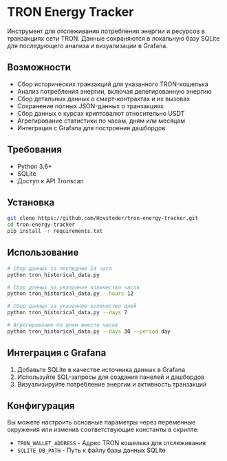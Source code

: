 # TRON Energy Tracker

Инструмент для отслеживания потребления энергии и ресурсов в транзакциях сети TRON. Данные сохраняются в локальную базу SQLite для последующего анализа и визуализации в Grafana.

## Возможности

- Сбор исторических транзакций для указанного TRON-кошелька
- Анализ потребления энергии, включая делегированную энергию
- Сбор детальных данных о смарт-контрактах и их вызовах
- Сохранение полных JSON-данных о транзакциях
- Сбор данных о курсах криптовалют относительно USDT
- Агрегирование статистики по часам, дням или месяцам
- Интеграция с Grafana для построения дашбордов

## Требования

- Python 3.6+
- SQLite
- Доступ к API Tronscan

## Установка

```bash
git clone https://github.com/Hovsteder/tron-energy-tracker.git
cd tron-energy-tracker
pip install -r requirements.txt
```

## Использование

```bash
# Сбор данных за последние 24 часа
python tron_historical_data.py

# Сбор данных за указанное количество часов
python tron_historical_data.py --hours 12

# Сбор данных за указанное количество дней
python tron_historical_data.py --days 7

# Агрегирование по дням вместо часов
python tron_historical_data.py --days 30 --period day
```

## Интеграция с Grafana

1. Добавьте SQLite в качестве источника данных в Grafana
2. Используйте SQL-запросы для создания панелей и дашбордов
3. Визуализируйте потребление энергии и активность транзакций

## Конфигурация

Вы можете настроить основные параметры через переменные окружения или изменив соответствующие константы в скрипте:

- `TRON_WALLET_ADDRESS` - Адрес TRON кошелька для отслеживания
- `SQLITE_DB_PATH` - Путь к файлу базы данных SQLite